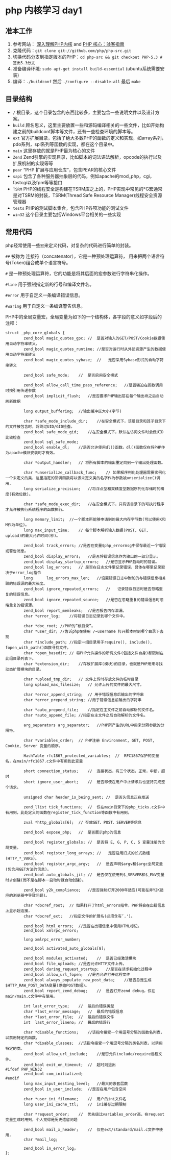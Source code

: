 # php 内核学习 day1
## 准本工作
1. 参考网站： [深入理解PHP内核](https://www.php-internals.com) and [PHP 核心：骇客指南](http://php.net/manual/zh/internals2.php)
2. 克隆代码：`git clone git://github.com/php/php-src.git`
3. 切换代码分支到指定版本的PHP：`cd php-src && git checkout PHP-5.3 # 签出5.3分支`
4. 准备编译环境: `sudo apt-get install build-essential` (ubuntu系统需要安装)
5. 编译：`./buildconf` 然后 `./configure --disable-all` 最后 `make`

## 目录结构
- `/` 根目录，这个目录包含的东西比较多，主要包含一些说明文件以及设计方案。
- `build` 顾名思义，这里主要放置一些和源码编译相关的一些文件，比如开始构建之前的buildconf脚本等文件，还有一些检查环境的脚本等。
- `ext` 官方扩展目录，包括了绝大多数PHP的函数的定义和实现，如array系列，pdo系列，spl系列等函数的实现，都在这个目录中。
- `main` 这里存放的就是PHP最为核心的文件
- `Zend` Zend引擎的实现目录，比如脚本的词法语法解析，opcode的执行以及扩展机制的实现等等
- `pear` “PHP 扩展与应用仓库”，包含PEAR的核心文件
- `sapi` 包含了各种服务器抽象层的代码，例如apache的mod_php，cgi，fastcgi以及fpm等等接口
- `TSRM` PHP的线程安全是构建在TSRM库之上的，PHP实现中常见的*G宏通常是对TSRM的封装，TSRM(Thread Safe Resource Manager)线程安全资源管理器
- `tests` PHP的测试脚本集合，包含PHP各项功能的测试文件
- `win32` 这个目录主要包括Windows平台相关的一些实现

## 常用代码

php经常使用一些`宏`来定义代码，对复杂的代码进行简单的封装。

`##` 被称为 连接符（concatenator），它是一种预处理运算符， 用来把两个语言符号(Token)组合成单个语言符号。

`#` 是一种预处理运算符，它的功能是将其后面的宏参数进行字符串化操作。

`#line` 用于强制指定新的行号和编译文件名。

`#error` 用于自定义一条编译错误信息。

`#waring` 用于自定义一条编译警告信息。

PHP中的全局变量宏，全局变量为如下的一个结构体，各字段的意义如字段后的注释：

```
struct _php_core_globals {
        zend_bool magic_quotes_gpc; //  是否对输入的GET/POST/Cookie数据使用自动字符串转义。
        zend_bool magic_quotes_runtime; //是否对运行时从外部资源产生的数据使用自动字符串转义
        zend_bool magic_quotes_sybase;  //   是否采用Sybase形式的自动字符串转义
 
        zend_bool safe_mode;    //  是否启用安全模式
 
        zend_bool allow_call_time_pass_reference;   //是否强迫在函数调用时按引用传递参数
        zend_bool implicit_flush;   //是否要求PHP输出层在每个输出块之后自动刷新数据
 
        long output_buffering;  //输出缓冲区大小(字节)
 
        char *safe_mode_include_dir;    //在安全模式下，该组目录和其子目录下的文件被包含时，将跳过UID/GID检查。
        zend_bool safe_mode_gid;    //在安全模式下，默认在访问文件时会做UID比较检查
        zend_bool sql_safe_mode;
        zend_bool enable_dl;    //是否允许使用dl()函数。dl()函数仅在将PHP作为apache模块安装时才有效。
 
        char *output_handler;   // 将所有脚本的输出重定向到一个输出处理函数。
 
        char *unserialize_callback_func;    // 如果解序列化处理器需要实例化一个未定义的类，这里指定的回调函数将以该未定义类的名字作为参数被unserialize()调用，
        long serialize_precision;   //将浮点型和双精度型数据序列化存储时的精度(有效位数)。
 
        char *safe_mode_exec_dir;   //在安全模式下，只有该目录下的可执行程序才允许被执行系统程序的函数执行。
 
        long memory_limit;  //一个脚本所能够申请到的最大内存字节数(可以使用K和M作为单位)。
        long max_input_time;    // 每个脚本解析输入数据(POST, GET, upload)的最大允许时间(秒)。
 
        zend_bool track_errors; //是否在变量$php_errormsg中保存最近一个错误或警告消息。
        zend_bool display_errors;   //是否将错误信息作为输出的一部分显示。
        zend_bool display_startup_errors;   //是否显示PHP启动时的错误。
        zend_bool log_errors;   // 是否在日志文件里记录错误，具体在哪里记录取决于error_log指令
        long      log_errors_max_len;   //设置错误日志中附加的与错误信息相关联的错误源的最大长度。
        zend_bool ignore_repeated_errors;   //   记录错误日志时是否忽略重复的错误信息。
        zend_bool ignore_repeated_source;   //是否在忽略重复的错误信息时忽略重复的错误源。
        zend_bool report_memleaks;  //是否报告内存泄漏。
        char *error_log;    //将错误日志记录到哪个文件中。
 
        char *doc_root; //PHP的”根目录”。
        char *user_dir; //告诉php在使用 /~username 打开脚本时到哪个目录下去找
        char *include_path; //指定一组目录用于require(), include(), fopen_with_path()函数寻找文件。
        char *open_basedir; // 将PHP允许操作的所有文件(包括文件自身)都限制在此组目录列表下。
        char *extension_dir;    //存放扩展库(模块)的目录，也就是PHP用来寻找动态扩展模块的目录。
 
        char *upload_tmp_dir;   // 文件上传时存放文件的临时目录
        long upload_max_filesize;   // 允许上传的文件的最大尺寸。
 
        char *error_append_string;  // 用于错误信息后输出的字符串
        char *error_prepend_string; //用于错误信息前输出的字符串
 
        char *auto_prepend_file;    //指定在主文件之前自动解析的文件名。
        char *auto_append_file; //指定在主文件之后自动解析的文件名。
 
        arg_separators arg_separator;   //PHP所产生的URL中用来分隔参数的分隔符。
 
        char *variables_order;  // PHP注册 Environment, GET, POST, Cookie, Server 变量的顺序。
 
        HashTable rfc1867_protected_variables;  //  RFC1867保护的变量名，在main/rfc1867.c文件中有用到此变量
 
        short connection_status;    //  连接状态，有三个状态，正常，中断，超时
        short ignore_user_abort;    //  是否即使在用户中止请求后也坚持完成整个请求。
 
        unsigned char header_is_being_sent; //  是否头信息正在发送
 
        zend_llist tick_functions;  //  仅在main目录下的php_ticks.c文件中有用到，此处定义的函数在register_tick_function等函数中有用到。
 
        zval *http_globals[6];  // 存放GET、POST、SERVER等信息
 
        zend_bool expose_php;   //  是否展示php的信息
 
        zend_bool register_globals; //  是否将 E, G, P, C, S 变量注册为全局变量。
        zend_bool register_long_arrays; //   是否启用旧式的长式数组(HTTP_*_VARS)。
        zend_bool register_argc_argv;   //  是否声明$argv和$argc全局变量(包含用GET方法的信息)。
        zend_bool auto_globals_jit; //  是否仅在使用到$_SERVER和$_ENV变量时才创建(而不是在脚本一启动时就自动创建)。
 
        zend_bool y2k_compliance;   //是否强制打开2000年适应(可能在非Y2K适应的浏览器中导致问题)。
 
        char *docref_root;  // 如果打开了html_errors指令，PHP将会在出错信息上显示超连接，
        char *docref_ext;   //指定文件的扩展名(必须含有’.')。
 
        zend_bool html_errors;  //是否在出错信息中使用HTML标记。
        zend_bool xmlrpc_errors;   
 
        long xmlrpc_error_number;
 
        zend_bool activated_auto_globals[8];
 
        zend_bool modules_activated;    //  是否已经激活模块
        zend_bool file_uploads; //是否允许HTTP文件上传。
        zend_bool during_request_startup;   //是否在请求初始化过程中
        zend_bool allow_url_fopen;  //是否允许打开远程文件
        zend_bool always_populate_raw_post_data;    //是否总是生成$HTTP_RAW_POST_DATA变量(原始POST数据)。
        zend_bool report_zend_debug;    //  是否打开zend debug，仅在main/main.c文件中有使用。
 
        int last_error_type;    //  最后的错误类型
        char *last_error_message;   //  最后的错误信息
        char *last_error_file;  //  最后的错误文件
        int  last_error_lineno; //  最后的错误行
 
        char *disable_functions;    //该指令接受一个用逗号分隔的函数名列表，以禁用特定的函数。
        char *disable_classes;  //该指令接受一个用逗号分隔的类名列表，以禁用特定的类。
        zend_bool allow_url_include;    //是否允许include/require远程文件。
        zend_bool exit_on_timeout;  //  超时则退出
#ifdef PHP_WIN32
        zend_bool com_initialized;
#endif
        long max_input_nesting_level;   //最大的嵌套层数
        zend_bool in_user_include;  //是否在用户包含空间
 
        char *user_ini_filename;    //  用户的ini文件名
        long user_ini_cache_ttl;    //  ini缓存过期限制
 
        char *request_order;    //  优先级比variables_order高，在request变量生成时用到，个人觉得是历史遗留问题
 
        zend_bool mail_x_header;    //  仅在ext/standard/mail.c文件中使用，
        char *mail_log;
 
        zend_bool in_error_log;
};
```